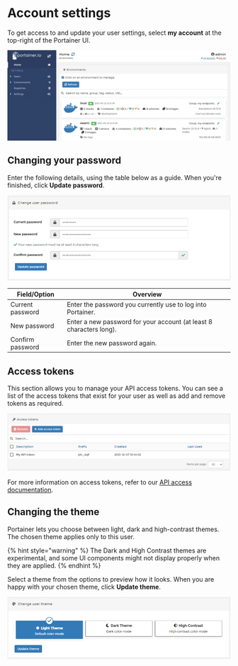# Account settings

To get access to and update your user settings, select **my account** at the top-right of the Portainer UI.

![](../.gitbook/assets/account-settings-1.gif)

## Changing your password

Enter the following details, using the table below as a guide. When you're finished, click **Update password**.

![](../.gitbook/assets/account-settings-2.png)

| Field/Option     | Overview                                                            |
| ---------------- | ------------------------------------------------------------------- |
| Current password | Enter the password you currently use to log into Portainer.         |
| New password     | Enter a new password for your account (at least 8 characters long). |
| Confirm password | Enter the new password again.                                       |

## Access tokens

This section allows you to manage your API access tokens. You can see a list of the access tokens that exist for your user as well as add and remove tokens as required.

![](../.gitbook/assets/2.11-account-settings-accesstokens.png)

For more information on access tokens, refer to our [API access documentation](../api/access.md#creating-an-access-token).

## Changing the theme

Portainer lets you choose between light, dark and high-contrast themes. The chosen theme applies only to this user.

{% hint style="warning" %}
The Dark and High Contrast themes are experimental, and some UI components might not display properly when they are applied.
{% endhint %}

Select a theme from the options to preview how it looks. When you are happy with your chosen theme, click **Update theme**.

![](../.gitbook/assets/account-settings-3.png)

